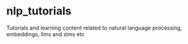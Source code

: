 # nlp_tutorials
Tutorials and learning content related to natural language processing, embeddings, llms and slms etc
